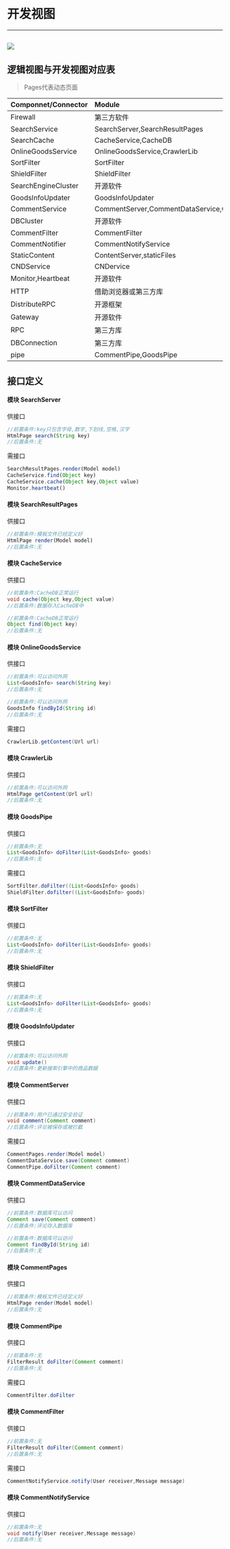 # 开发视图

---

## ![](/assets/最终模块组织.svg)

## 逻辑视图与开发视图对应表

> Pages代表动态页面

| Componnet/Connector | Module |
| :--- | :--- |
| Firewall | 第三方软件 |
| SearchService | SearchServer,SearchResultPages |
| SearchCache | CacheService,CacheDB |
| OnlineGoodsService | OnlineGoodsService,CrawlerLib |
| SortFilter | SortFilter |
| ShieldFilter | ShieldFilter |
| SearchEngineCluster | 开源软件 |
| GoodsInfoUpdater | GoodsInfoUpdater |
| CommentService | CommentServer,CommentDataService,CommentPages |
| DBCluster | 开源软件 |
| CommentFilter | CommentFilter |
| CommentNotifier | CommentNotifyService |
| StaticContent | ContentServer,staticFiles |
| CNDService | CNDervice |
| Monitor,Heartbeat | 开源软件 |
| HTTP | 借助浏览器或第三方库 |
| DistributeRPC | 开源框架 |
| Gateway | 开源软件 |
| RPC | 第三方库 |
| DBConnection | 第三方库 |
| pipe | CommentPipe,GoodsPipe |

## 接口定义

#### 模块 SearchServer

供接口

```js
//前置条件:key只包含字母,数字,下划线,空格,汉字 
HtmlPage search(String key)
//后置条件:无
```

需接口

```js
SearchResultPages.render(Model model)
CacheService.find(Object key)
CacheService.cache(Object key,Object value)
Monitor.heartbeat()
```

#### 模块 SearchResultPages

供接口

```js
//前置条件:模板文件已经定义好
HtmlPage render(Model model)
//后置条件:无
```

#### 模块 CacheService

供接口

```java
//前置条件:CacheDB正常运行
void cache(Object key,Object value)
//后置条件:数据存入CacheDB中

//前置条件:CacheDB正常运行
Object find(Object key)
//后置条件:无
```

#### 模块 OnlineGoodsService

供接口

```java
//前置条件:可以访问外网
List<GoodsInfo> search(String key)
//后置条件:无

//前置条件:可以访问外网
GoodsInfo findById(String id)
//后置条件:无
```

需接口

```java
CrawlerLib.getContent(Url url)
```

#### 模块 CrawlerLib

供接口

```java
//前置条件:可以访问外网
HtmlPage getContent(Url url)
//后置条件:无
```

#### 模块 GoodsPipe

供接口

```java
//前置条件:无
List<GoodsInfo> doFilter(List<GoodsInfo> goods)
//后置条件:无
```

需接口

```java
SortFilter.doFilter((List<GoodsInfo> goods)
ShieldFilter.dofilter((List<GoodsInfo> goods)
```

#### 模块 SortFilter

供接口

```java
//前置条件:无
List<GoodsInfo> doFilter(List<GoodsInfo> goods)
//后置条件:无
```

#### 模块 ShieldFilter

供接口

```java
//前置条件:无
List<GoodsInfo> doFilter(List<GoodsInfo> goods)
//后置条件:无
```

#### 模块 GoodsInfoUpdater

供接口

```java
//前置条件:可以访问外网
void update()
//后置条件:更新搜索引擎中的商品数据
```

#### 模块 CommentServer

供接口

```java
//前置条件:用户已通过安全验证
void comment(Comment comment)
//后置条件:评论被保存或被拦截
```

需接口

```java
CommentPages.render(Model model)
CommentDataService.save(Comment comment)
CommentPipe.doFilter(Comment comment)
```

#### 模块 CommentDataService

供接口

```java
//前置条件:数据库可以访问
Comment save(Comment comment)
//后置条件:评论存入数据库

//前置条件:数据库可以访问
Comment findById(String id)
//后置条件:无
```

#### 模块 CommentPages

供接口

```java
//前置条件:模板文件已经定义好
HtmlPage render(Model model)
//后置条件:无
```

#### 模块 CommentPipe

供接口

```java
//前置条件:无
FilterResult doFilter(Comment comment)
//后置条件:无
```

需接口

```java
CommentFilter.doFilter
```

#### 模块 CommentFilter

供接口

```java
//前置条件:无
FilterResult doFilter(Comment comment)
//后置条件:无
```

需接口

```java
CommentNotifyService.notify(User receiver,Message message)
```

#### 模块 CommentNotifyService

供接口

```java
//前置条件:无
void notify(User receiver,Message message)
//后置条件:无
```



